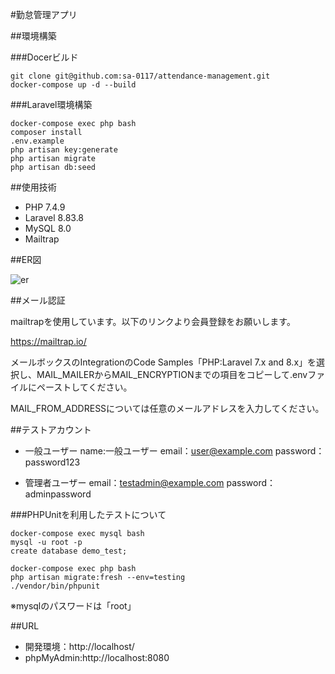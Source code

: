 #勤怠管理アプリ 

##環境構築  

###Docerビルド  
```  
git clone git@github.com:sa-0117/attendance-management.git
docker-compose up -d --build  
``` 

###Laravel環境構築    
```  
docker-compose exec php bash  
composer install  
.env.example  
php artisan key:generate  
php artisan migrate  
php artisan db:seed 
```  

##使用技術  

* PHP 7.4.9
* Laravel 8.83.8 
* MySQL 8.0  
* Mailtrap


##ER図

![er](https://github.com/user-attachments/assets/138491c1-1bd0-4d85-9709-101de566b42e)

##メール認証

mailtrapを使用しています。以下のリンクより会員登録をお願いします。

https://mailtrap.io/

メールボックスのIntegrationのCode Samples「PHP:Laravel 7.x and 8.x」を選択し、MAIL_MAILERからMAIL_ENCRYPTIONまでの項目をコピーして.envファイルにペーストしてください。

MAIL_FROM_ADDRESSについては任意のメールアドレスを入力してください。


##テストアカウント

* 一般ユーザー
  name:一般ユーザー
  email：user@example.com
  password：password123

* 管理者ユーザー
  email：testadmin@example.com
  password：adminpassword

###PHPUnitを利用したテストについて
  ```
  docker-compose exec mysql bash
  mysql -u root -p
  create database demo_test;
  
  docker-compose exec php bash
  php artisan migrate:fresh --env=testing
  ./vendor/bin/phpunit
  ```
  ※mysqlのパスワードは「root」



##URL  

* 開発環境：http://localhost/ 
* phpMyAdmin:http://localhost:8080
